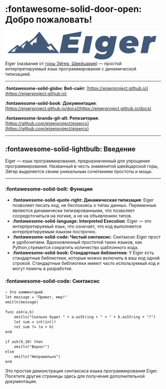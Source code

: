 # __:fontawesome-solid-door-open: Добро пожаловать!__
![Логотип](../wordmark.png)
Eiger (название от [горы Эйгер, Швейцария](https://ru.wikipedia.org/wiki/%D0%90%D0%B9%D0%B3%D0%B5%D1%80)) — простой интерпретируемый язык программирования с динамической типизацией.

---

__:fontawesome-solid-globe: Веб-сайт__: [https://eigerproject.github.io](https://eigerproject.github.io)

__:fontawesome-solid-book: Документация__: [https://eigerproject.github.io/docs](https://eigerproject.github.io/docs)

__:fontawesome-brands-git-alt: Репозитория__: [https://github.com/eigerproject/eigercs](https://github.com/eigerproject/eigercs)

---

## __:fontawesome-solid-lightbulb: Введение__
Eiger — язык программирования, предназначенный для упрощения программирования. Названный в честь знаменитой швейцарской горы, Эйгер выделяется своим уникальным сочетанием простоты и мощи.

--- 

### __:fontawesome-solid-bolt: Функции__

- __:fontawesome-solid-quote-right: Динамическая типизация__: Eiger позволяет писать код, не беспокоясь о типах данных. Переменные являются динамически типизированными, что позволяет сосредоточиться на логике, а не на объявлениях типов.
- __:fontawesome-solid-language: Interpreted Execution__: Eiger — это интерпретируемый язык, что означает, что код выполняется интерпретируемым языком построчно.
- __:fontawesome-solid-code: Чистый синтаксис__: Синтаксис Eiger прост и удобочитаем. Вдохновленный простотой таких языков, как Python,стремится сократить количество шаблонного кода.
- __:fontawesome-solid-book: Стандартные библиотеки__: У Eiger есть стандартные библиотеки, которые можно включить в ваш код одной строкой. Стандартные библиотеки имеют часто используемый код и могут помочь в разработке.

### __:fontawesome-solid-code: Синтаксис__
```eiger
~ Это комментарий
let message = "Привет, мир!"
emitln(message)

func ask(a,b)
    emitln("Сколько будет " + a.asString + " + " + b.asString + "?")
    let sum = int(in())
    ret sum ?= (a + b)
end

if ask(9,10) then
    emitln("Верно!")
else
    emitln("Неправильно")
end
```
Это простая демонстрация синтаксиса языка программирования Eiger. Посетите другие страницы здесь для получения дополнительной документации.